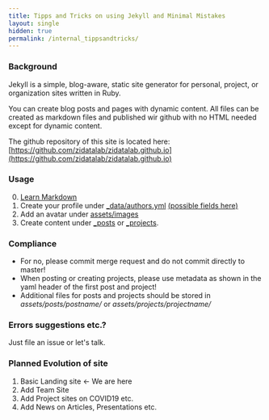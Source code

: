 ```yaml
---
title: Tipps and Tricks on using Jekyll and Minimal Mistakes
layout: single
hidden: true
permalink: /internal_tippsandtricks/
---
```


### Background

Jekyll is a simple, blog-aware, static site generator for personal, project, or organization sites written in Ruby. 

You can create blog posts and pages with dynamic content. All files can be created as markdown files and published wir github with no HTML needed except for dynamic content. 

The github repository of this site is located here: [https://github.com/zidatalab/zidatalab.github.io](https://github.com/zidatalab/zidatalab.github.io)

### Usage

0. [Learn Markdown](https://github.com/adam-p/markdown-here/wiki/Markdown-Cheatsheet)
1. Create your profile under [_data/authors.yml](https://github.com/zidatalab/zidatalab.github.io/blob/master/_data/authors.yml)  [(possible fields here)](https://mmistakes.github.io/minimal-mistakes/docs/authors/)
2. Add an avatar under [assets/images](https://github.com/zidatalab/zidatalab.github.io/tree/master/assets/images)
3. Create content under [_posts](https://github.com/zidatalab/zidatalab.github.io/tree/master/_posts) or [_projects](https://github.com/zidatalab/zidatalab.github.io/tree/master/_projects). 

### Compliance

- For no, please commit merge request and do not commit directly to master!
- When posting or creating projects, please use metadata as shown in the yaml header of the first post and project!
- Additional files for posts and projects should be stored in *assets/posts/postname/* or *assets/projects/projectname/*

### Errors suggestions etc.?

Just file an issue or let's talk.

### Planned Evolution of site

1. Basic Landing site <- We are here
2. Add Team Site 
3. Add Project sites on COVID19 etc.
4. Add News on Articles, Presentations etc.

